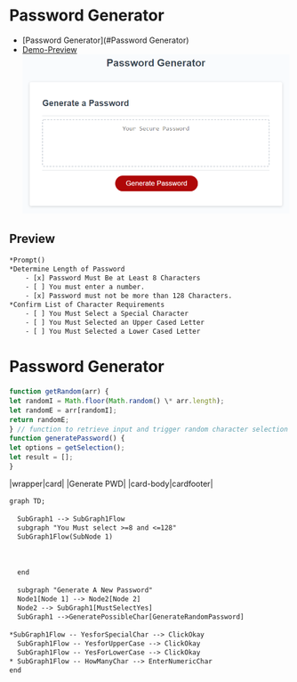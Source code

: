 # Password Generator

- [Password Generator](#Password Generator)
- [Demo-Preview](##Preview)
  ![photo of application](password_gen.png)

## Preview

    *Prompt()
    *Determine Length of Password
        - [x] Password Must Be at Least 8 Characters
        - [ ] You must enter a number.
        - [x] Password must not be more than 128 Characters.
    *Confirm List of Character Requirements
        - [ ] You Must Select a Special Character
        - [ ] You Must Selected an Upper Cased Letter
        - [ ] You Must Selected a Lower Cased Letter
# Password Generator
 
   ```javascript
function getRandom(arr) {
let randomI = Math.floor(Math.random() \* arr.length);
let randomE = arr[randomI];
return randomE;
} // function to retrieve input and trigger random character selection
function generatePassword() {
let options = getSelection();
let result = [];
}

````
|wrapper|card|
|Generate PWD|
|card-body|cardfooter|

```mermaid
graph TD;

  SubGraph1 --> SubGraph1Flow
  subgraph "You Must select >=8 and <=128"
  SubGraph1Flow(SubNode 1)



  end

  subgraph "Generate A New Password"
  Node1[Node 1] --> Node2[Node 2]
  Node2 --> SubGraph1[MustSelectYes]
  SubGraph1 -->GeneratePossibleChar[GenerateRandomPassword]

*SubGraph1Flow -- YesforSpecialChar --> ClickOkay
  SubGraph1Flow -- YesforUpperCase --> ClickOkay
  SubGraph1Flow -- YesForLowerCase --> ClickOkay
* SubGraph1Flow -- HowManyChar --> EnterNumericChar
end
````
